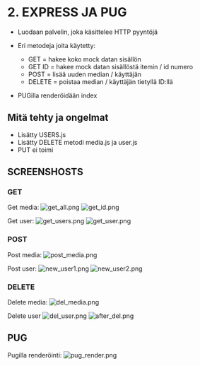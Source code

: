 # 2. EXPRESS JA PUG

- Luodaan palvelin, joka käsittelee HTTP pyyntöjä
- Eri metodeja joita käytetty:

  - GET = hakee koko mock datan sisällön
  - GET ID = hakee mock datan sisällöstä itemin / id numero
  - POST = lisää uuden median / käyttäjän
  - DELETE = poistaa median / käyttäjän tietyllä ID:llä

- PUGilla renderöidään index

## Mitä tehty ja ongelmat

- Lisätty USERS.js
- Lisätty DELETE metodi media.js ja user.js
- PUT ei toimi

## SCREENSHOSTS

### GET

Get media:
![get_all.png](ss/ss2/get_all.png)
![get_id.png](ss/ss2/get_id.png)

Get user:
![get_users.png](ss/ss2/get_users.png)
![get_user.png](ss/ss2/get_user.png)

### POST

Post media:
![post_media.png](ss/ss2/post_media.png)

Post user:
![new_user1.png](ss/ss2/new_user1.png)
![new_user2.png](ss/ss2/new_user2.png)

### DELETE

Delete media:
![del_media.png](ss/ss2/del_media.png)

Delete user
![del_user.png](ss/ss2/del_user.png)
![after_del.png](ss/ss2/after_del.png)

## PUG

Pugilla renderöinti:
![pug_render.png](ss/ss2/pug_render.png)
